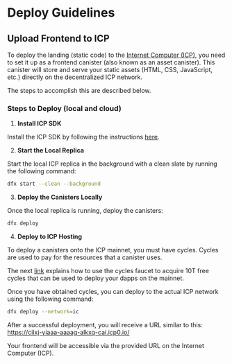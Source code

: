 # Deploy Guidelines

## Upload Frontend to ICP

To deploy the landing (static code) to the [Internet Computer (ICP)](https://internetcomputer.org/), you need to set it up as a frontend canister (also known as an asset canister).  This canister will store and serve your static assets (HTML, CSS, JavaScript, etc.) directly on the decentralized ICP network.

The steps to accomplish this are described below.

### Steps to Deploy (local and cloud)

1. __Install ICP SDK__

Install the ICP SDK by following the instructions [here](https://github.com/dfinity/sdk).

2. __Start the Local Replica__

Start the local ICP replica in the background with a clean slate by running the following command:
   
```bash
dfx start --clean --background
```

3. __Deploy the Canisters Locally__

Once the local replica is running, deploy the canisters:

```bash
dfx deploy
```

4. __Deploy to ICP Hosting__

To deploy a canisters onto the ICP mainnet, you must have cycles. Cycles are used to pay for the resources that a canister uses.

The next [link](https://internetcomputer.org/docs/current/developer-docs/getting-started/cycles/cycles-faucet) explains how to use the cycles faucet to acquire 10T free cycles that can be used to deploy your dapps on the mainnet.

Once you have obtained cycles, you can deploy to the actual ICP network using the following command:

```bash
dfx deploy --network=ic
```

After a successful deployment, you will receive a URL similar to this:
https://cilxj-yiaaa-aaaag-alkxq-cai.icp0.io/

Your frontend will be accessible via the provided URL on the Internet Computer (ICP).
